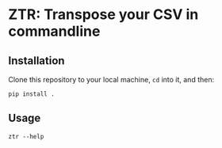 ZTR: Transpose your CSV in commandline
======================================

Installation
------------

Clone this repository to your local machine, `cd` into it, and then:

    pip install .

Usage
-----

    ztr --help
